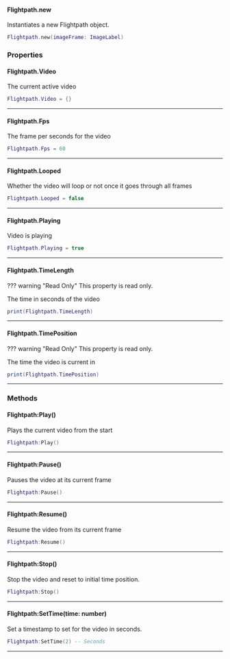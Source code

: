 #### Flightpath.new

Instantiates a new Flightpath object.

```lua
Flightpath.new(imageFrame: ImageLabel)
```

### Properties

#### Flightpath.Video

The current active video

```lua
Flightpath.Video = {}
```

---

#### Flightpath.Fps

The frame per seconds for the video

```lua
Flightpath.Fps = 60
```

---

#### Flightpath.Looped

Whether the video will loop or not once it goes through all frames

```lua
Flightpath.Looped = false
```

---

#### Flightpath.Playing

Video is playing

```lua
Flightpath.Playing = true
```

---


#### Flightpath.TimeLength

??? warning "Read Only"
    This property is read only.

The time in seconds of the video

```lua
print(Flightpath.TimeLength)
```

---

#### Flightpath.TimePosition

??? warning "Read Only"
    This property is read only.

The time the video is current in

```lua
print(Flightpath.TimePosition)
```

---


### Methods

#### Flightpath:Play()

Plays the current video from the start

```lua
Flightpath:Play()
```

---

#### Flightpath:Pause()

Pauses the video at its current frame

```lua
Flightpath:Pause()
```

---

#### Flightpath:Resume()

Resume the video from its current frame

```lua
Flightpath:Resume()
```

---

#### Flightpath:Stop()

Stop the video and reset to initial time position.

```lua
Flightpath:Stop()
```

---

#### Flightpath:SetTime(time: number)

Set a timestamp to set for the video in seconds.

```lua
Flightpath:SetTime(2) -- Seconds
```

---